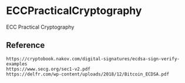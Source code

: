 # ECCPracticalCryptography
ECC Practical Cryptography

## Reference
```
https://cryptobook.nakov.com/digital-signatures/ecdsa-sign-verify-examples
https://www.secg.org/sec1-v2.pdf
https://delfr.com/wp-content/uploads/2018/12/Bitcoin_ECDSA.pdf
```
